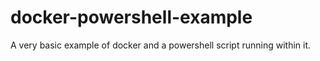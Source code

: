 # docker-powershell-example
A very basic example of docker and a powershell script running within it.

